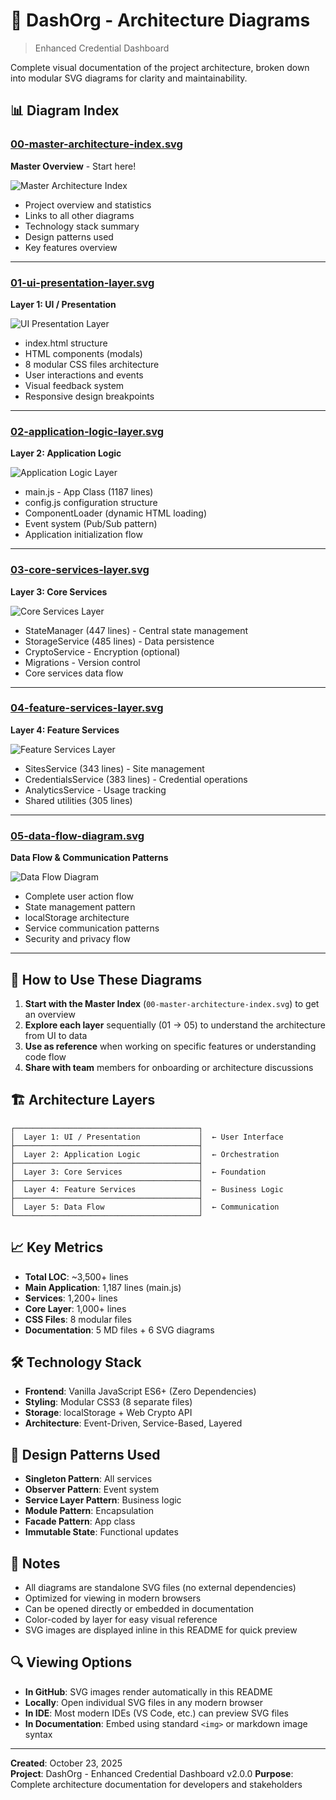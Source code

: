 # 🔐 DashOrg - Architecture Diagrams

> Enhanced Credential Dashboard

Complete visual documentation of the project architecture, broken down into modular SVG diagrams for clarity and maintainability.

## 📊 Diagram Index

### [00-master-architecture-index.svg](./00-master-architecture-index.svg)
**Master Overview** - Start here!

![Master Architecture Index](./00-master-architecture-index.svg)

- Project overview and statistics
- Links to all other diagrams
- Technology stack summary
- Design patterns used
- Key features overview

---

### [01-ui-presentation-layer.svg](./01-ui-presentation-layer.svg)
**Layer 1: UI / Presentation**

![UI Presentation Layer](./01-ui-presentation-layer.svg)

- index.html structure
- HTML components (modals)
- 8 modular CSS files architecture
- User interactions and events
- Visual feedback system
- Responsive design breakpoints

---

### [02-application-logic-layer.svg](./02-application-logic-layer.svg)
**Layer 2: Application Logic**

![Application Logic Layer](./02-application-logic-layer.svg)

- main.js - App Class (1187 lines)
- config.js configuration structure
- ComponentLoader (dynamic HTML loading)
- Event system (Pub/Sub pattern)
- Application initialization flow

---

### [03-core-services-layer.svg](./03-core-services-layer.svg)
**Layer 3: Core Services**

![Core Services Layer](./03-core-services-layer.svg)

- StateManager (447 lines) - Central state management
- StorageService (485 lines) - Data persistence
- CryptoService - Encryption (optional)
- Migrations - Version control
- Core services data flow

---

### [04-feature-services-layer.svg](./04-feature-services-layer.svg)
**Layer 4: Feature Services**

![Feature Services Layer](./04-feature-services-layer.svg)

- SitesService (343 lines) - Site management
- CredentialsService (383 lines) - Credential operations
- AnalyticsService - Usage tracking
- Shared utilities (305 lines)

---

### [05-data-flow-diagram.svg](./05-data-flow-diagram.svg)
**Data Flow & Communication Patterns**

![Data Flow Diagram](./05-data-flow-diagram.svg)

- Complete user action flow
- State management pattern
- localStorage architecture
- Service communication patterns
- Security and privacy flow

---

## 🎯 How to Use These Diagrams

1. **Start with the Master Index** (`00-master-architecture-index.svg`) to get an overview
2. **Explore each layer** sequentially (01 → 05) to understand the architecture from UI to data
3. **Use as reference** when working on specific features or understanding code flow
4. **Share with team** members for onboarding or architecture discussions

## 🏗️ Architecture Layers

```
┌─────────────────────────────────────────┐
│  Layer 1: UI / Presentation             │  ← User Interface
├─────────────────────────────────────────┤
│  Layer 2: Application Logic             │  ← Orchestration
├─────────────────────────────────────────┤
│  Layer 3: Core Services                 │  ← Foundation
├─────────────────────────────────────────┤
│  Layer 4: Feature Services              │  ← Business Logic
├─────────────────────────────────────────┤
│  Layer 5: Data Flow                     │  ← Communication
└─────────────────────────────────────────┘
```

## 📈 Key Metrics

- **Total LOC**: ~3,500+ lines
- **Main Application**: 1,187 lines (main.js)
- **Services**: 1,200+ lines
- **Core Layer**: 1,000+ lines
- **CSS Files**: 8 modular files
- **Documentation**: 5 MD files + 6 SVG diagrams

## 🛠️ Technology Stack

- **Frontend**: Vanilla JavaScript ES6+ (Zero Dependencies)
- **Styling**: Modular CSS3 (8 separate files)
- **Storage**: localStorage + Web Crypto API
- **Architecture**: Event-Driven, Service-Based, Layered

## 🎨 Design Patterns Used

- **Singleton Pattern**: All services
- **Observer Pattern**: Event system
- **Service Layer Pattern**: Business logic
- **Module Pattern**: Encapsulation
- **Facade Pattern**: App class
- **Immutable State**: Functional updates

## 📝 Notes

- All diagrams are standalone SVG files (no external dependencies)
- Optimized for viewing in modern browsers
- Can be opened directly or embedded in documentation
- Color-coded by layer for easy visual reference
- SVG images are displayed inline in this README for quick preview

## 🔍 Viewing Options

- **In GitHub**: SVG images render automatically in this README
- **Locally**: Open individual SVG files in any modern browser
- **In IDE**: Most modern IDEs (VS Code, etc.) can preview SVG files
- **In Documentation**: Embed using standard `<img>` or markdown image syntax

---

**Created**: October 23, 2025  
**Project**: DashOrg - Enhanced Credential Dashboard v2.0.0
**Purpose**: Complete architecture documentation for developers and stakeholders